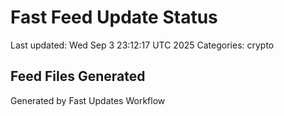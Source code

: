 # Fast Feed Update Status
Last updated: Wed Sep  3 23:12:17 UTC 2025
Categories: crypto

## Feed Files Generated

Generated by Fast Updates Workflow
